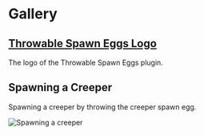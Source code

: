 Gallery
=======

[Throwable Spawn Eggs Logo](./assets/images/icons/throwable-spawn-eggs.xcf)
-------------------------

The logo of the Throwable Spawn Eggs plugin.

Spawning a Creeper
------------------

Spawning a creeper by throwing the creeper spawn egg.

![Spawning a creeper](./assets/videos/spawning-creeper.gif)
